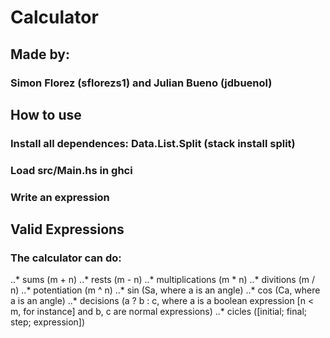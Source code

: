 # Calculator
## Made by: 
### Simon Florez (sflorezs1) and Julian Bueno (jdbuenol)

## How to use
### Install all dependences: Data.List.Split (stack install split)
### Load src/Main.hs in ghci
### Write an expression

## Valid Expressions
### The calculator can do:
..* sums (m + n)
..* rests (m - n)
..* multiplications (m * n)
..* divitions (m / n)
..* potentiation (m ^ n)
..* sin (Sa, where a is an angle)
..* cos (Ca, where a is an angle)
..* decisions (a ? b : c, where a is a boolean expression [n < m, for instance] and b, c are normal expressions)
..* cicles ([initial; final; step; expression])

